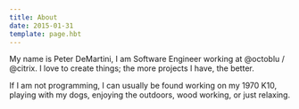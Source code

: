 ```yaml
---
title: About
date: 2015-01-31
template: page.hbt
---
```


My name is Peter DeMartini, I am Software Engineer working at @octoblu / @citrix. I love to create things; the more projects I have, the better.

If I am not programming, I can usually be found working on my 1970 K10, playing with my dogs, enjoying the outdoors, wood working, or just relaxing.
